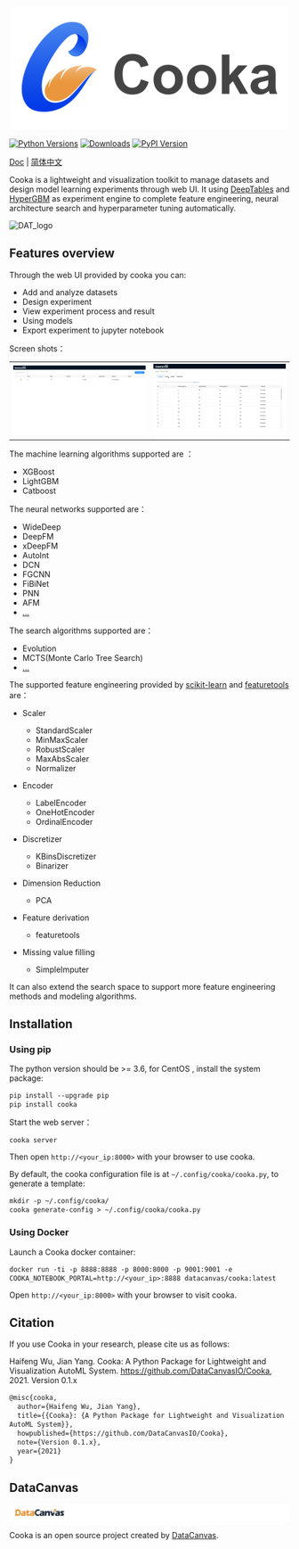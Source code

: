 <p align="center">
<img src="docs/static/Cooka.png" width="500" >

[![Python Versions](https://img.shields.io/pypi/pyversions/cooka.svg)](https://pypi.org/project/hypergbm)
[![Downloads](https://pepy.tech/badge/cooka)](https://pepy.tech/project/hypergbm)
[![PyPI Version](https://img.shields.io/pypi/v/cooka.svg)](https://pypi.org/project/hypergbm)

[Doc](https://cooka.readthedocs.io) | [简体中文](README_zh_CN.md)

Cooka is a lightweight and visualization toolkit to manage datasets and design model learning experiments through web UI.
It using [DeepTables](https://github.com/DataCanvasIO/DeepTables) and [HyperGBM](https://github.com/DataCanvasIO/HyperGBM) as experiment engine to complete feature engineering, neural architecture search and hyperparameter tuning automatically.
    
![DAT_logo](https://user-images.githubusercontent.com/94043544/182804811-0e8b6a36-1635-45b2-90f4-1d5ba3e8e52d.png)

## Features overview 
Through the web UI provided by cooka you can:

- Add and analyze datasets
- Design experiment
- View experiment process and result
- Using models
- Export experiment to jupyter notebook 

Screen shots：
<table style="border: none">
    <th><img src="docs/static/cooka_home_page.png" width="500"/></th>
    <th><img src="docs/static/cooka_train.gif" width="500"/></th>
</table>

The machine learning algorithms supported are ：
- XGBoost
- LightGBM
- Catboost

The neural networks supported are：
- WideDeep
- DeepFM
- xDeepFM
- AutoInt
- DCN
- FGCNN 
- FiBiNet
- PNN
- AFM
- [...](https://deeptables.readthedocs.io/en/latest/models.html)


The search algorithms supported are：
- Evolution
- MCTS(Monte Carlo Tree Search)
- [...](https://github.com/DataCanvasIO/HyperGBM)

The supported feature engineering provided by  [scikit-learn](https://scikit-learn.org) and [featuretools](https://github.com/alteryx/featuretools) are：

- Scaler
    - StandardScaler
    - MinMaxScaler
    - RobustScaler
    - MaxAbsScaler
    - Normalizer
   
- Encoder
    - LabelEncoder
    - OneHotEncoder
    - OrdinalEncoder

- Discretizer
    - KBinsDiscretizer
    - Binarizer

- Dimension Reduction
    - PCA

- Feature derivation
    - featuretools

- Missing value filling
    - SimpleImputer 

It can also extend the search space to support more feature engineering methods and modeling algorithms.

## Installation 

### Using pip

The python version should be >= 3.6, for CentOS , install the system package:

```shell script
pip install --upgrade pip
pip install cooka
```

Start the web server：
```shell script
cooka server
```

Then open `http://<your_ip:8000>` with your browser to use cooka.

By default, the cooka configuration file is at `~/.config/cooka/cooka.py`,  to generate a template:
```shell script
mkdir -p ~/.config/cooka/
cooka generate-config > ~/.config/cooka/cooka.py
```

### Using Docker

Launch a Cooka docker container:

```shell script
docker run -ti -p 8888:8888 -p 8000:8000 -p 9001:9001 -e COOKA_NOTEBOOK_PORTAL=http://<your_ip>:8888 datacanvas/cooka:latest
```

Open `http://<your_ip:8000>` with your browser to visit cooka.

## Citation

If you use Cooka in your research, please cite us as follows:

Haifeng Wu, Jian Yang. Cooka: A Python Package for Lightweight and Visualization AutoML System. https://github.com/DataCanvasIO/Cooka, 2021. Version 0.1.x
```
@misc{cooka,
  author={Haifeng Wu, Jian Yang},
  title={{Cooka}: {A Python Package for Lightweight and Visualization AutoML System}},
  howpublished={https://github.com/DataCanvasIO/Cooka},
  note={Version 0.1.x},
  year={2021}
}
```

## DataCanvas

![](docs/static/dc_logo_1.png)

Cooka is an open source project created by [DataCanvas](https://www.datacanvas.com/). 


